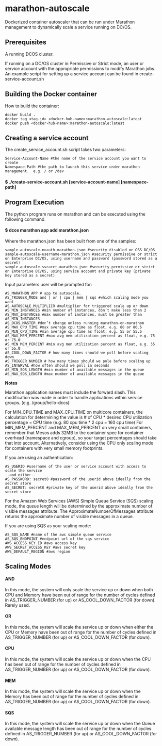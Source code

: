 # marathon-autoscale
Dockerized container autoscaler that can be run under Marathon management to dynamically scale a service running on DC/OS.


## Prerequisites
A running DCOS cluster.

If running on a DC/OS cluster in Permissive or Strict mode, an user or service account with the appropriate permissions to modify Marathon jobs.  An example script for setting up a service account can be found in create-service-account.sh

## Building the Docker container

How to build the container:
    
    docker build .
    docker tag <tag-id> <docker-hub-name>:marathon-autoscale:latest
    docker push <docker-hub-name>:marathon-autoscale:latest

## Creating a service account

The create_service_account.sh script takes two parameters: 

    Service-Account-Name #the name of the service account you want to create
    Namespace-Path #the path to launch this service under marathon management.  e.g. / or /dev

####    $ ./create-service-account.sh [service-account-name] [namespace-path]

## Program Execution
The python program runs on marathon and can be executed using the following command:

#### $ dcos marathon app add marathon.json

Where the marathon.json has been built from one of the samples:

    sample-autoscale-noauth-marathon.json #security disabled or OSS DC/OS
    sample-autoscale-username-marathon.json #security permissive or strict on Enterprise DC/OS, using username and password (password stored as a secret)
    sample-autoscale-svcacct-marathon.json #security permissive or strict on Enterprise DC/OS, using service account and private key (private key stored as a secret)

Input parameters user will be prompted for:

    AS_MARATHON_APP # app to autoscale.
    AS_TRIGGER_MODE and | or | cpu | mem | sqs #which scaling mode you want
    AS_AUTOSCALE_MULTIPLIER #multiplier for triggered scale up or down
    AS_MIN_INSTANCES #min number of instances, don’t make less than 2
    AS_MAX_INSTANCES #max number of instances, must be greater than AS_MIN_INSTANCES
    AS_DCOS_MASTER #don’t change unless running marathon-on-marathon
    AS_MAX_CPU_TIME #max average cpu time as float, e.g. 80 or 80.5
    AS_MIN_CPU_TIME #min average cpu time as float, e.g. 55 or 55.5
    AS_MAX_MEM_PERCENT #max avg mem utilization percent as float, e.g. 75 or 75.0
    AS_MIN_MEM_PERCENT #min avg men utilization percent as float, e.g. 55 or 55.0
    AS_COOL_DOWN_FACTOR # how many times should we poll before scaling down
    AS_TRIGGER_NUMBER # how many times should we pole before scaling up
    AS_INTERVAL #how often should we poll in seconds
    AS_MIN_SQS_LENGTH #min number of available messages in the queue
    AS_MAX_SQS_LENGTH #max number of available messages in the queue


**Notes** 

Marathon application names must include the forward slash. This modification was made in order to handle applications within service groups. (e.g. /group/hello-dcos)

For MIN_CPU_TIME and MAX_CPU_TIME on multicore containers, the calculation for determining the value is # of CPU * desired CPU utilization percentage = CPU time (e.g. 80 cpu time * 2 cpu = 160 cpu time)
For MIN_MEM_PERCENT and MAX_MEM_PERCENT on very small containers, remember that Mesos adds 32MB to the container spec for container overhead (namespace and cgroup), so your target percentages should take that into account.  Alternatively, consider using the CPU only scaling mode for containers with very small memory footprints.

If you are using an authentication:

    AS_USERID #username of the user or service account with access to scale the service
    --and either--
    AS_PASSWORD: secret0 #password of the userid above ideally from the secret store
    AS_SECRET: secret0 #private key of the userid above ideally from the secret store

For the Amazon Web Services (AWS) Simple Queue Service (SQS) scaling mode, the queue length will be determined by the approximate number of visible messages attribute. The ApproximateNumberOfMessages attribute returns the approximate number of visible messages in a queue. 

If you are using SQS as your scaling mode:

    AS_SQS_NAME #name of the aws simple queue service
    AS_SQS_ENDPOINT #endpoint url of the sqs service
    AWS_ACCESS_KEY_ID #aws access key
    AWS_SECRET_ACCESS_KEY #aws secret key
    AWS_DEFAULT_REGION #aws region

## Scaling Modes

#### AND 

In this mode, the system will only scale the service up or down when both CPU and Memory have been out of range for the number of cycles defined in AS_TRIGGER_NUMBER (for up) or AS_COOL_DOWN_FACTOR (for down).  Rarely used.

#### OR 

In this mode, the system will scale the service up or down when either the CPU or Memory have been out of range for the number of cycles defined in AS_TRIGGER_NUMBER (for up) or AS_COOL_DOWN_FACTOR (for down).

#### CPU 

In this mode, the system will scale the service up or down when the CPU has been out of range for the number of cycles defined in AS_TRIGGER_NUMBER (for up) or AS_COOL_DOWN_FACTOR (for down).

#### MEM 

In this mode, the system will scale the service up or down when the Memory has been out of range for the number of cycles defined in AS_TRIGGER_NUMBER (for up) or AS_COOL_DOWN_FACTOR (for down).

#### SQS

In this mode, the system will scale the service up or down when the Queue available message length has been out of range for the number of cycles defined in AS_TRIGGER_NUMBER (for up) or AS_COOL_DOWN_FACTOR (for down).
